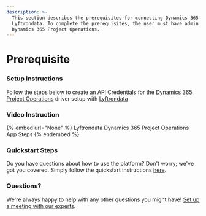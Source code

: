 ```yaml
---
description: >-
  This section describes the prerequisites for connecting Dynamics 365 Project Operations to
  Lyftrondata. To complete the prerequisites, the user must have admin access to
  Dynamics 365 Project Operations.
---
```


# Prerequisite

<mark style="color:blue;"></mark>

### Setup Instructions

Follow the steps below to create an API Credentials for the [Dynamics 365 Project Operations](None) driver setup with [Lyftrondata](https://www.lyftrondata.com)

### Video Instruction

{% embed url="None" %}
Lyftrondata Dynamics 365 Project Operations App Steps
{% endembed %}

### Quickstart Steps

Do you have questions about how to use the platform? Don't worry; we've got you covered. Simply follow the quickstart instructions [here](README.md).

### Questions? <a href="#questions" id="questions"></a>

We're always happy to help with any other questions you might have! [Set up a meeting with our experts](https://www.lyftrondata.com/book-a-meeting/).

